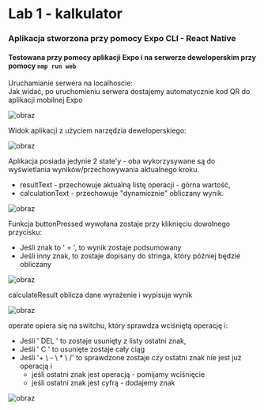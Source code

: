 # Lab 1 - kalkulator

### Aplikacja stworzona przy pomocy Expo CLI - React Native 
#### Testowana przy pomocy aplikacji Expo i na serwerze deweloperskim przy pomocy `nmp run web`

Uruchamianie serwera na localhoscie: <br>
Jak widać, po uruchomieniu serwera dostajemy automatycznie kod QR do aplikacji mobilnej Expo

![obraz](https://user-images.githubusercontent.com/56678518/159186139-f19981a3-b791-4f0b-9f72-2715477b8fec.png)

Widok aplikacji z użyciem narzędzia deweloperskiego: 

![obraz](https://user-images.githubusercontent.com/56678518/159185946-11e054f4-4453-4863-a96b-a67642856265.png)

Aplikacja posiada jedynie 2 state'y - oba wykorzysywane są do wyświetlania wyników/przechowywania aktualnego kroku.

- resultText - przechowuje aktualną listę operacji - górna wartość,
- calculationText - przechowuje "dynamicznie" obliczany wynik.

![obraz](https://user-images.githubusercontent.com/56678518/159186242-934d60e2-dcbd-4b8e-9d36-73c7fefb589b.png)

Funkcja buttonPressed wywołana zostaje przy kliknięciu dowolnego przycisku:
- Jeśli znak to ' = ', to wynik zostaje podsumowany
- Jeśli inny znak, to zostaje dopisany do stringa, który później będzie obliczany

![obraz](https://user-images.githubusercontent.com/56678518/159186340-670e803a-ce20-4545-83fc-6b99c65c0c02.png)

calculateResult oblicza dane wyrażenie i wypisuje wynik

![obraz](https://user-images.githubusercontent.com/56678518/159186482-c7cc81d2-4fef-4633-ba99-5b7512bb85fe.png)

operate opiera się na switchu, który sprawdza wciśniętą operację i:
- Jeśli ' DEL ' to zostaje usunięty z listy ostatni znak,
- Jeśli ' C ' to usunięte zostaje cały ciąg
- Jeśli '+ \ - \ * \  /' to sprawdzone zostaje czy ostatni znak nie jest już operacją i
  - jeśli ostatni znak jest operacją - pomijamy wciśnięcie
  - jeśli ostatni znak jest cyfrą - dodajemy znak

![obraz](https://user-images.githubusercontent.com/56678518/159186545-c0af16b2-e95c-4098-a9a3-8ed3e6664c3b.png)





